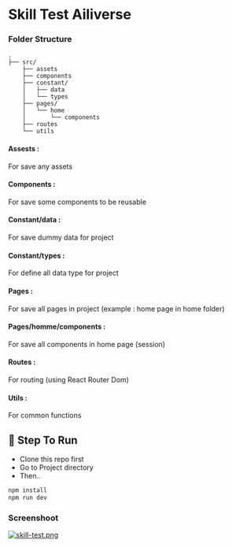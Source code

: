 # Skill Test Ailiverse

### Folder Structure

    .
    ├── src/
        ├── assets
        ├── components
        ├── constant/
        │   ├── data
        │   └── types
        ├── pages/
        │   └── home
        │       └── components
        ├── routes
        └── utils

#### Assests :

For save any assets

#### Components :

For save some components to be reusable

#### Constant/data :

For save dummy data for project

#### Constant/types :

For define all data type for project

#### Pages :

For save all pages in project (example : home page in home folder)

#### Pages/homme/components :

For save all components in home page (session)

#### Routes :

For routing (using React Router Dom)

#### Utils :

For common functions

## 🚀 Step To Run

- Clone this repo first
- Go to Project directory
- Then..

```bash
npm install
npm run dev
```

### Screenshoot

[![skill-test.png](https://i.postimg.cc/0jNcSQN3/skill-test.png)](https://postimg.cc/Q9RQGj1k)